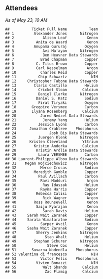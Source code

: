 ## Attendees

_As of May 23, 10 AM_

    ##          Ticket Full Name          Team
    ## 1         Alexander Jones      Nitrogen
    ## 2             Alison Leaf         Xenon
    ## 3          Anita de Waard         Xenon
    ## 4         Anupama Gururaj        Oxygen
    ## 5             Avi Ma'ayan      Nitrogen
    ## 6             Ben Heavner Data Stewards
    ## 7            Brad Chapman        Copper
    ## 8          C. Titus Brown        Copper
    ## 9          Carl Kesselman         Argon
    ## 10           Charles Reid        Copper
    ## 11          Chip Schwartz           NIH
    ## 12     Christopher Tabone Data Stewards
    ## 13        Claris Castillo        Helium
    ## 14          Cricket Sloan       Calcium
    ## 15          Daniel Clarke      Nitrogen
    ## 16         Daniel S. Katz        Sodium
    ## 17          Firat Tiryaki        Oxygen
    ## 18       Gregoire Versmee        Carbon
    ## 19       Ilyana Rosenberg       Calcium
    ## 20           Jared Nedzel Data Stewards
    ## 21            Jeremy Yang        Helium
    ## 22          Jessica Lyons        Carbon
    ## 23      Jonathan Crabtree    Phosphorus
    ## 24               Josh Bis Data Stewards
    ## 25          Juergen Klenk      Nitrogen
    ## 26      Kristen Cleveland       Yttrium
    ## 27        Kristin Anderka       Calcium
    ## 28         Kristin Ardlie Data Stewards
    ## 29          Laura VERSMEE        Carbon
    ## 30 Laurent-Philippe Albou Data Stewards
    ## 31    Megan Wojciechowicz      Nitrogen
    ## 32           Merce Crosas        Sodium
    ## 33        Meredith Gamble        Copper
    ## 34          Paul Avillach        Carbon
    ## 35           Ravi Madduri         Argon
    ## 36            Ray Idaszak        Helium
    ## 37           Rayna Harris        Copper
    ## 38         Rebecca Calisi        Copper
    ## 39            Rick Wagner         Argon
    ## 40        Ross Rounsevell         Xenon
    ## 41         Saiju Pyarajan         Xenon
    ## 42            Sarah Davis        Helium
    ## 43     Sarah Wait Zaranek        Copper
    ## 44     Sarala Wimalaratne        Sodium
    ## 45           Sarper Avcil         Xenon
    ## 46     Sasha Wait Zaranek        Copper
    ## 47         Sherry Jenkins      Nitrogen
    ## 48             Stan Ahalt        Helium
    ## 49        Stephan Schurer      Nitrogen
    ## 50              Steve Cox        Helium
    ## 51       Suvarna Nadendla    Phosphorus
    ## 52 valentina di francesco           NIH
    ## 53           Victor Felix    Phosphorus
    ## 54         Vivien Bonazzi           NIH
    ## 55            Walt Shands       Calcium
    ## 56             Zac Flamig       Calcium